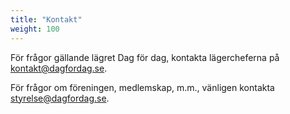 ```yaml
---
title: "Kontakt"
weight: 100
---
```


För frågor gällande lägret Dag för dag, kontakta lägercheferna på kontakt@dagfordag.se.

För frågor om föreningen, medlemskap, m.m., vänligen kontakta styrelse@dagfordag.se.
